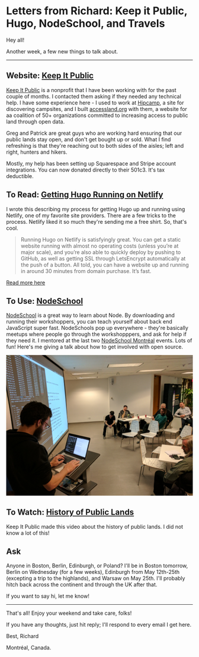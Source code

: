 # Letters from Richard: Keep it Public, Hugo, NodeSchool, and Travels

Hey all!

Another week, a few new things to talk about.

---

## Website: [Keep It Public](https://keepitpublic.org)

[Keep It Public](https://keepitpublic.org) is a nonprofit that I have been working with for the past couple of months. I contacted them asking if they needed any technical help. I have some experience here - I used to work at [Hipcamp](http://hipcamp.com/), a site for discovering campsites, and I built [accessland.org](http://accessland.org) with them, a website for aa coalition of 50+ organizations committed to increasing access to public land through open data.

Greg and Patrick are great guys who are working hard ensuring that our public lands stay open, and don't get bought up or sold. What I find refreshing is that they're reaching out to both sides of the aisles; left and right, hunters and hikers.

Mostly, my help has been setting up Squarespace and Stripe account integrations. You can now donated directly to their 501c3. It's tax deductible.

## To Read: [Getting Hugo Running on Netlify](https://medium.com/@richlitt/getting-hugo-running-on-netlify-947eb00a2cbd)

I wrote this describing my process for getting Hugo up and running using Netlify, one of my favorite site providers. There are a few tricks to the process. Netlify liked it so much they're sending me a free shirt. So, that's cool.

> Running Hugo on Netlify is satisfyingly great. You can get a static website running with almost no operating costs (unless you’re at major scale), and you’re also able to quickly deploy by pushing to GitHub, as well as getting SSL through LetsEncrypt automatically at the push of a button. All told, you can have a website up and running in around 30 minutes from domain purchase. It’s fast.

[Read more here](https://medium.com/@richlitt/getting-hugo-running-on-netlify-947eb00a2cbd)

## To Use: [NodeSchool](https://nodeschool.io/)

[NodeSchool](https://nodeschool.io/) is a great way to learn about Node. By downloading and running their workshoppers, you can teach yourself about back end JavaScript super fast. NodeSchools pop up everywhere - they're basically meetups where people go through the workshopppers, and ask for help if they need it. I mentored at the last two [NodeSchool Montréal](https://nodeschool.io/montreal/) events. Lots of fun! Here's me giving a talk about how to get involved with open source.

![NodeSchool mtl](nodeschool-mtl.jpg)

## To Watch: [History of Public Lands](https://www.youtube.com/watch?v=rC_mnRu-4gA)

Keep It Public made this video about the history of public lands. I did not know a lot of this!

## Ask

Anyone in Boston, Berlin, Edinburgh, or Poland? I'll be in Boston tomorrow, Berlin on Wednesday (for a few weeks), Edinburgh from May 12th-25th (excepting a trip to the highlands), and Warsaw on May 25th. I'll probably hitch back across the continent and through the UK after that.

If you want to say hi, let me know!

---

That's all! Enjoy your weekend and take care, folks!

If you have any thoughts, just hit reply; I'll respond to every email I get here.

Best,
Richard

Montréal, Canada.
